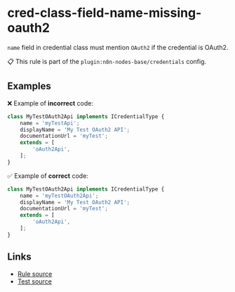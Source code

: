[//]: # "File generated from a template. Do not edit this file directly."

# cred-class-field-name-missing-oauth2

`name` field in credential class must mention `OAuth2` if the credential is OAuth2.

📋 This rule is part of the `plugin:n8n-nodes-base/credentials` config.

## Examples

❌ Example of **incorrect** code:

```js
class MyTestOAuth2Api implements ICredentialType {
    name = 'myTestApi';
    displayName = 'My Test OAuth2 API';
    documentationUrl = 'myTest';
    extends = [
        'oAuth2Api',
    ];
}
```

✅ Example of **correct** code:

```js
class MyTestOAuth2Api implements ICredentialType {
    name = 'myTestOAuth2Api';
    displayName = 'My Test OAuth2 API';
    documentationUrl = 'myTest';
    extends = [
        'oAuth2Api',
    ];
}
```

## Links

- [Rule source](../../lib/rules/cred-class-field-name-missing-oauth2.ts)
- [Test source](../../tests/cred-class-field-name-missing-oauth2.test.ts)
